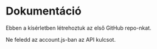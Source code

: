 # Dokumentáció

Ebben a kísérletben létrehoztuk az első GitHub repo-nkat.

Ne feledd az account.js-ban az API kulcsot.
